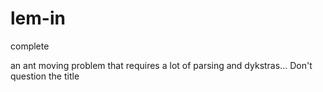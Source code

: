 # lem-in
complete

an ant moving problem that requires a lot of parsing and dykstras... Don't question the title
